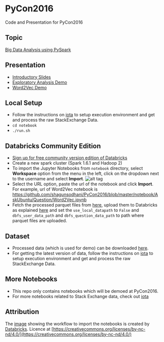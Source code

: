 # PyCon2016
Code and Presentation for PyCon2016

## Topic

[Big Data Analysis using PySpark](https://in.pycon.org/cfp/2016/proposals/big-data-analysis-using-pyspark~b8Mld/)

## Presentation

* [Introductory Slides](https://slides.com/shagunsodhani/pycon2016)
* [Exploratory Analysis Demo](http://shagunsodhani.in/PyCon2016/presentation/StackOverflow/User/ExploratoryAnalysis.slides.html)
* [Word2Vec Demo](http://shagunsodhani.in/PyCon2016/presentation/AskUbuntu/Question/Word2Vec.slides.html)

## Local Setup

* Follow the instructions on [iota](https://github.com/shagunsodhani/iota) to setup execution environment and get and process the raw StackExchange Data.
* `cd notebook`
* `./run.sh`

## Databricks Community Edition

* [Sign up for free community version edition of Databricks](https://databricks.com/try-databricks)
* Create a new spark cluster (Spark 1.6.1 and Hadoop 2)
* To import the Jupyter Notebooks from `notebook` directory, select **Workspace** option from the menu in the left, click on the dropdown next to the username and select **Import**.
![alt tag](https://d37djvu3ytnwxt.cloudfront.net/assets/courseware/v1/b24280c52ad86033de804a6e1ce17fd6/asset-v1:BerkeleyX+CS105x+1T2016+type@asset+block/Import1.png)
* Select the URL option, paste the url of the notebook and click **Import**. For example, url of Word2Vec notebook is  https://github.com/shagunsodhani/PyCon2016/blob/master/notebook/AskUbuntu/Question/Word2Vec.ipynb
* Fetch the processed parquet files from [here](https://dl.dropboxusercontent.com/u/56860240/PyCon2016/data.zip), upload them to Databricks as explained [here](https://docs.cloud.databricks.com/docs/latest/databricks_guide/03%20Data%20Sources/1%20Data%20Import%20UI.html) and set the `use_local_datapath` to `False` and `dbfs_user_data_path` and `dbfs_question_data_path` to path where parquet files are uploaded.

## Dataset

* Processed data (which is used for demo) can be downloaded [here](https://dl.dropboxusercontent.com/u/56860240/PyCon2016/data.zip).
* For getting the latest version of data, follow the instructions on [iota](https://github.com/shagunsodhani/iota) to setup execution environment and get and process the raw StackExchange Data.

## More Notebooks

* This repo only contains notebooks which will be demoed at PyCon2016.
* For more notebooks related to Stack Exchange data, check out [iota](https://github.com/shagunsodhani/iota)

## Attribution

The [image](https://d37djvu3ytnwxt.cloudfront.net/assets/courseware/v1/b24280c52ad86033de804a6e1ce17fd6/asset-v1:BerkeleyX+CS105x+1T2016+type@asset+block/Import1.png) showing the workflow to import the notebooks is created by [Databricks](https://databricks.com). Licence at [https://creativecommons.org/licenses/by-nc-nd/4.0/](https://creativecommons.org/licenses/by-nc-nd/4.0/)